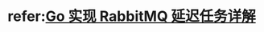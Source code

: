 # refer:[Go 实现 RabbitMQ 延迟任务详解](https://mp.weixin.qq.com/s?__biz=MzAwNjMxMTgwNw==&mid=2247491120&idx=1&sn=be1f2abf114a4fe9e063d08022f279e9&chksm=9b0e0420ac798d369c9f6c29a1a664d9865ea1494be631ea6c6886e5e4e5c45d2f28588e5231&mpshare=1&scene=24&srcid=0416riQpPUFOxss5FYCzTlpq&sharer_sharetime=1650101144655&sharer_shareid=4ad3ff99d22972fcffb68d69ca6b98a0#rd)